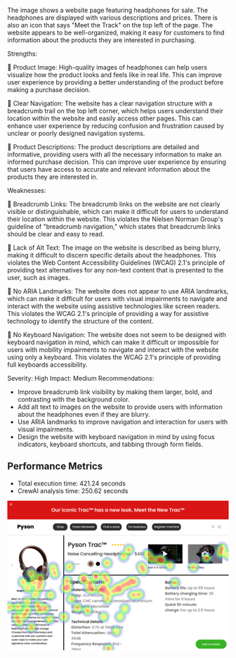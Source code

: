 The image shows a website page featuring headphones for sale. The headphones are displayed with various descriptions and prices. There is also an icon that says "Meet the Track" on the top left of the page. The website appears to be well-organized, making it easy for customers to find information about the products they are interested in purchasing.

Strengths:

📸 Product Image: High-quality images of headphones can help users visualize how the product looks and feels like in real life. This can improve user experience by providing a better understanding of the product before making a purchase decision.

🔗 Clear Navigation: The website has a clear navigation structure with a breadcrumb trail on the top left corner, which helps users understand their location within the website and easily access other pages. This can enhance user experience by reducing confusion and frustration caused by unclear or poorly designed navigation systems.

🔗 Product Descriptions: The product descriptions are detailed and informative, providing users with all the necessary information to make an informed purchase decision. This can improve user experience by ensuring that users have access to accurate and relevant information about the products they are interested in.

Weaknesses:

🔗 Breadcrumb Links: The breadcrumb links on the website are not clearly visible or distinguishable, which can make it difficult for users to understand their location within the website. This violates the Nielsen Norman Group's guideline of "breadcrumb navigation," which states that breadcrumb links should be clear and easy to read.

🔗 Lack of Alt Text: The image on the website is described as being blurry, making it difficult to discern specific details about the headphones. This violates the Web Content Accessibility Guidelines (WCAG) 2.1's principle of providing text alternatives for any non-text content that is presented to the user, such as images.

🔗 No ARIA Landmarks: The website does not appear to use ARIA landmarks, which can make it difficult for users with visual impairments to navigate and interact with the website using assistive technologies like screen readers. This violates the WCAG 2.1's principle of providing a way for assistive technology to identify the structure of the content.

🔗 No Keyboard Navigation: The website does not seem to be designed with keyboard navigation in mind, which can make it difficult or impossible for users with mobility impairments to navigate and interact with the website using only a keyboard. This violates the WCAG 2.1's principle of providing full keyboards accessibility.

Severity: High
Impact: Medium
Recommendations:

* Improve breadcrumb link visibility by making them larger, bold, and contrasting with the background color.
* Add alt text to images on the website to provide users with information about the headphones even if they are blurry.
* Use ARIA landmarks to improve navigation and interaction for users with visual impairments.
* Design the website with keyboard navigation in mind by using focus indicators, keyboard shortcuts, and tabbing through form fields.

## Performance Metrics
- Total execution time: 421.24 seconds
- CrewAI analysis time: 250.62 seconds

![Image 1](heatmaps/p3-1.png)

